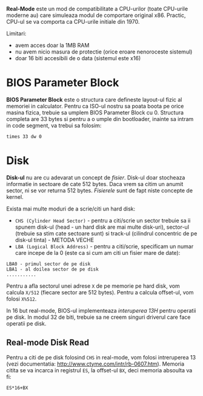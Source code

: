 **Real-Mode** este un mod de compatibilitate a CPU-urilor (toate CPU-urile moderne au) care simuleaza modul de comportare original x86. Practic, CPU-ul se va comporta ca CPU-urile initiale din 1970.

Limitari:
- avem acces doar la 1MB RAM
- nu avem nicio masura de protectie (orice eroare nenoroceste sistemul)
- doar 16 biti accesibili de o data (sistemul este x16)

# BIOS Parameter Block
**BIOS Parameter Block** este o structura care defineste layout-ul fizic al memoriei in calculator. Pentru ca ISO-ul nostru sa poata boota pe orice masina fizica, trebuie sa umplem BIOS Parameter Block cu 0. Structura completa are 33 bytes si pentru a o umple din bootloader, inainte sa intram in code segment, va trebui sa folosim:
```
times 33 dw 0
```
# Disk
**Disk-ul** nu are cu adevarat un concept de *fisier*. Disk-ul doar stocheaza informatie in sectoare de cate 512 bytes. Daca vrem sa citim un anumit sector, ni se vor returna 512 bytes. *Fisierele* sunt de fapt niste concepte de kernel.

Exista mai multe moduri de a scrie/citi un hard disk:
- `CHS (Cylinder Head Sector)` - pentru a citi/scrie un sector trebuie sa ii spunem disk-ul (head - un hard disk are mai multe disk-uri), sector-ul (trebuie sa stim cate sectoare sunt) si track-ul (cilindrul concentric de pe disk-ul tinta) - METODA VECHE
- `LBA (Logical Block Address)` - pentru a citi/scrie, specificam un numar care incepe de la 0 (este ca si cum am citi un fisier mare de date):

```
LBA0 - primul sector de pe disk
LBA1 - al doilea sector de pe disk
...........
```
Pentru a afla sectorul unei adrese `X` de pe memorie pe hard disk, vom calcula `X/512` (fiecare sector are 512 bytes). Pentru a calcula offset-ul, vom folosi `X%512`.

In 16 but real-mode, BIOS-ul implementeaza *interuperea 13H* pentru operatii pe disk. In modul 32 de biti, trebuie sa ne creem singuri driverul care face operatii pe disk.

## Real-mode Disk Read
Pentru a citi de pe disk folosind `CHS` in real-mode, vom folosi intreruperea 13 (vezi documentatia: http://www.ctyme.com/intr/rb-0607.htm).
Memoria citita se va incarca in registrul `ES`, la offset-ul `BX`, deci memoria absoulta va fi:
```
ES*16+BX
```
